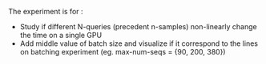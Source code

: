 The experiment is for :
- Study if different N-queries (precedent n-samples) non-linearly change the time on a single GPU
- Add middle value of batch size and visualize if it correspond to the lines on batching experiment (eg. max-num-seqs = {90, 200, 380}) 

